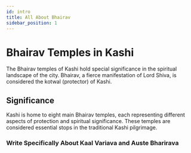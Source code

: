 ```yaml
---
id: intro
title: All About Bhairav
sidebar_position: 1
---
```


# Bhairav Temples in Kashi

The Bhairav temples of Kashi hold special significance in the spiritual landscape of the city. Bhairav, a fierce manifestation of Lord Shiva, is considered the kotwal (protector) of Kashi.

## Significance

Kashi is home to eight main Bhairav temples, each representing different aspects of protection and spiritual significance. These temples are considered essential stops in the traditional Kashi pilgrimage.


###  Write Specifically About Kaal Variava and Auste Bharirava